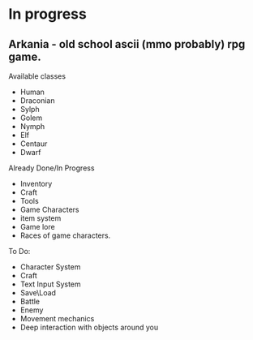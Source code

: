 # In progress

## Arkania - old school ascii (mmo probably) rpg game.

Available classes
- Human
- Draconian 
- Sylph
- Golem
- Nymph
- Elf
- Centaur
- Dwarf



Already Done/In Progress
- Inventory
- Craft
- Tools
- Game Characters
- item system
- Game lore
- Races of game characters.
  
To Do:
- Character System
- Craft
- Text Input System
- Save\Load
- Battle
- Enemy
- Movement mechanics
- Deep interaction with objects around you
